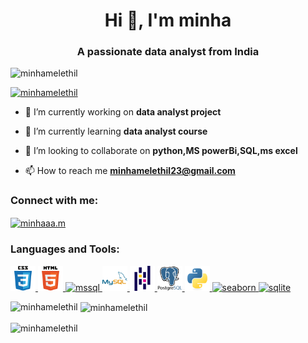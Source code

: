 <h1 align="center">Hi 👋, I'm minha</h1>
<h3 align="center">A passionate data analyst from India</h3>

<p align="left"> <img src="https://komarev.com/ghpvc/?username=minhamelethil&label=Profile%20views&color=0e75b6&style=flat" alt="minhamelethil" /> </p>

<p align="left"> <a href="https://github.com/ryo-ma/github-profile-trophy"><img src="https://github-profile-trophy.vercel.app/?username=minhamelethil" alt="minhamelethil" /></a> </p>

- 🔭 I’m currently working on **data analyst project**

- 🌱 I’m currently learning **data analyst course**

- 👯 I’m looking to collaborate on **python,MS powerBi,SQL,ms excel**

- 📫 How to reach me **minhamelethil23@gmail.com**

<h3 align="left">Connect with me:</h3>
<p align="left">
<a href="https://instagram.com/minhaaa.m" target="blank"><img align="center" src="https://raw.githubusercontent.com/rahuldkjain/github-profile-readme-generator/master/src/images/icons/Social/instagram.svg" alt="minhaaa.m" height="30" width="40" /></a>
</p>

<h3 align="left">Languages and Tools:</h3>
<p align="left"> <a href="https://www.w3schools.com/css/" target="_blank" rel="noreferrer"> <img src="https://raw.githubusercontent.com/devicons/devicon/master/icons/css3/css3-original-wordmark.svg" alt="css3" width="40" height="40"/> </a> <a href="https://www.w3.org/html/" target="_blank" rel="noreferrer"> <img src="https://raw.githubusercontent.com/devicons/devicon/master/icons/html5/html5-original-wordmark.svg" alt="html5" width="40" height="40"/> </a> <a href="https://www.microsoft.com/en-us/sql-server" target="_blank" rel="noreferrer"> <img src="https://www.svgrepo.com/show/303229/microsoft-sql-server-logo.svg" alt="mssql" width="40" height="40"/> </a> <a href="https://www.mysql.com/" target="_blank" rel="noreferrer"> <img src="https://raw.githubusercontent.com/devicons/devicon/master/icons/mysql/mysql-original-wordmark.svg" alt="mysql" width="40" height="40"/> </a> <a href="https://pandas.pydata.org/" target="_blank" rel="noreferrer"> <img src="https://raw.githubusercontent.com/devicons/devicon/2ae2a900d2f041da66e950e4d48052658d850630/icons/pandas/pandas-original.svg" alt="pandas" width="40" height="40"/> </a> <a href="https://www.postgresql.org" target="_blank" rel="noreferrer"> <img src="https://raw.githubusercontent.com/devicons/devicon/master/icons/postgresql/postgresql-original-wordmark.svg" alt="postgresql" width="40" height="40"/> </a> <a href="https://www.python.org" target="_blank" rel="noreferrer"> <img src="https://raw.githubusercontent.com/devicons/devicon/master/icons/python/python-original.svg" alt="python" width="40" height="40"/> </a> <a href="https://seaborn.pydata.org/" target="_blank" rel="noreferrer"> <img src="https://seaborn.pydata.org/_images/logo-mark-lightbg.svg" alt="seaborn" width="40" height="40"/> </a> <a href="https://www.sqlite.org/" target="_blank" rel="noreferrer"> <img src="https://www.vectorlogo.zone/logos/sqlite/sqlite-icon.svg" alt="sqlite" width="40" height="40"/> </a> </p>

<p><img align="left" src="https://github-readme-stats.vercel.app/api/top-langs?username=minhamelethil&show_icons=true&locale=en&layout=compact" alt="minhamelethil" /></p>

<p>&nbsp;<img align="center" src="https://github-readme-stats.vercel.app/api?username=minhamelethil&show_icons=true&locale=en" alt="minhamelethil" /></p>

<p><img align="center" src="https://github-readme-streak-stats.herokuapp.com/?user=minhamelethil&" alt="minhamelethil" /></p>
